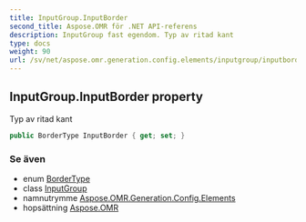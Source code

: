 ```yaml
---
title: InputGroup.InputBorder
second_title: Aspose.OMR för .NET API-referens
description: InputGroup fast egendom. Typ av ritad kant
type: docs
weight: 90
url: /sv/net/aspose.omr.generation.config.elements/inputgroup/inputborder/
---
```

## InputGroup.InputBorder property

Typ av ritad kant

```csharp
public BorderType InputBorder { get; set; }
```

### Se även

* enum [BorderType](../../../aspose.omr.generation.config.enums/bordertype/)
* class [InputGroup](../)
* namnutrymme [Aspose.OMR.Generation.Config.Elements](../../inputgroup/)
* hopsättning [Aspose.OMR](../../../)


